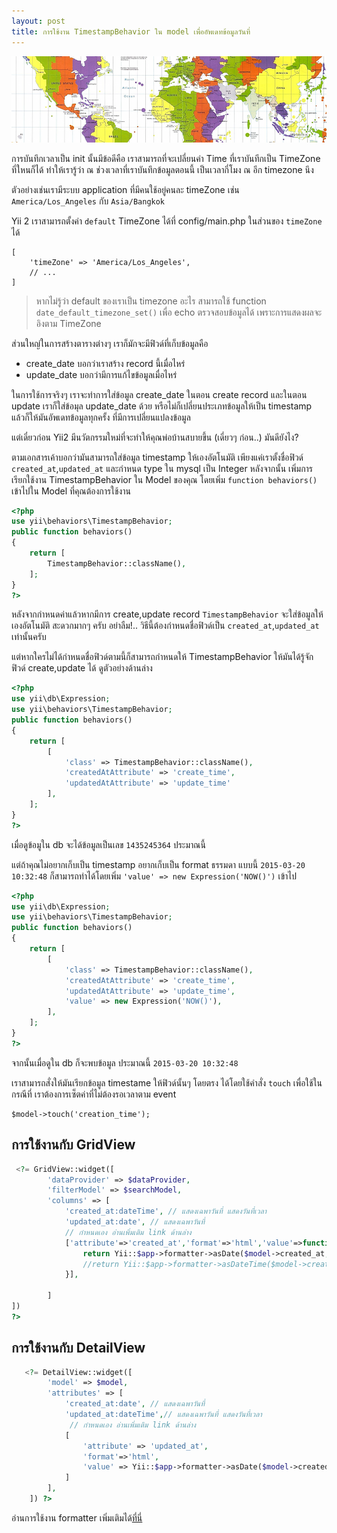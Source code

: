 ```yaml
---
layout: post
title: การใช้งาน TimestampBehavior ใน model เพื่ออัพเดทข้อมูลวันที่
---
```


![timezone](/img/timezone.png)

การบันทึกเวลาเป็น init นั้นมีข้อดีคือ เราสามารถที่จะเปลี่ยนค่า Time  ที่เราบันทีกเป็น TimeZone ที่ใหนก็ได้ ทำให้เรารู้ว่า ณ ช่วงเวลาที่เราบันทึกข้อมูลตอนนี้ เป็นเวลากี่โมง ณ อีก timezone นึง 

ตัวอย่างเช่นเรามีระบบ application ที่มีคนใช้อยู่คนละ timeZone เช่น `America/Los_Angeles`  กับ `Asia/Bangkok` 

Yii 2 เราสามารถตั้งค่า `default`  TimeZone  ได้ที่ config/main.php ในส่วนของ `timeZone` ได้

```
[
    'timeZone' => 'America/Los_Angeles',
    // ...
]
```

> หากไม่รู้ว่า default ของเราเป็น timezone อะไร สามารถใช้ function ` date_default_timezone_set()` เพื่อ echo ตรวจสอบข้อมูลได้ เพราะการแสดงผลจะอิงตาม TimeZone


ส่วนใหญ่ในการสร้างตารางต่างๆ เราก็มักจะมีฟิวด์ที่เก็บข้อมูลคือ 

- create_date บอกว่าเราสร้าง record นี้เมื่อไหร่
- update_date บอกว่ามีการแก้ไขข้อมูลเมื่อไหร่

ในการใช้การจริงๆ เราจะทำการใส่ข้อมูล create_date ในตอน create record และในตอน update เราก็ใส่ข้อมุล update_date ด้วย หรือไม่ก็เปลี่ยนประเภทข้อมูลให้เป็น timestamp แล้วก็ให้มันอัพเดทข้อมูลทุกครั้ง ที่มีการเปลี่ยนแปลงข้อมูล

แต่เดี๋ยวก่อน Yii2 มีนวัตกรรมใหม่ที่จะทำให้คุณพ่อบ้านสบายขึ้น (เดี่ยวๆ ก่อน..) มันดียังไง?

ตามเอกสารเค้าบอกว่ามันสามารถใส่ข้อมูล timestamp ให้เองอัตโนมัติ เพียงแค่เราตั้งชื่อฟิวด์ `created_at`,`updated_at` และกำหนด type ใน mysql เป็น Integer หลังจากนั้น เพิ่มการเรียกใช้งาน TimestampBehavior ใน Model ของคุณ โดยเพิ่ม `function behaviors()` เข้าไปใน Model ที่คุณต้องการใช้งาน

```php
<?php
use yii\behaviors\TimestampBehavior;
public function behaviors()
{
    return [
        TimestampBehavior::className(),
    ];
}
?>
```

หลังจากกำหนดค่าแล้วหากมีการ create,update record `TimestampBehavior` จะใส่ข้อมูลให้เองอัตโนมัติ สะดวกมากๆ ครับ อย่าลืม!.. วิธีนี้ต้องกำหนดชื่อฟิวด์เป็น `created_at`,`updated_at` เท่านั้นครับ

แต่หากใครไม่ได้กำหนดชื่อฟิวด์ตามนี้ก็สามารถกำหนดให้ TimestampBehavior ให้มันได้รู้จักฟิวด์ create,update ได้ ดูตัวอย่างด้านล่าง

```php
<?php
use yii\db\Expression;
use yii\behaviors\TimestampBehavior;
public function behaviors()
{
    return [
        [
            'class' => TimestampBehavior::className(),
            'createdAtAttribute' => 'create_time',
            'updatedAtAttribute' => 'update_time'
        ],
    ];
}
?>
```

เมื่อดูข้อมูใน db จะได้ข้อมูลเป็นเลข `1435245364` ประมาณนี้

แต่ถ้าคุณไม่อยากเก็บเป็น timestamp อยากเก็บเป็น format ธรรมดา แบบนี้ `2015-03-20 10:32:48` ก็สามารถทำได้โดยเพิ่ม `'value' => new Expression('NOW()')` เข้าไป

```php 
<?php
use yii\db\Expression;
use yii\behaviors\TimestampBehavior;
public function behaviors()
{
    return [
        [
            'class' => TimestampBehavior::className(),
            'createdAtAttribute' => 'create_time',
            'updatedAtAttribute' => 'update_time',
            'value' => new Expression('NOW()'),
        ],
    ];
}
?>
```
จากนั้นเมื่อดูใน db ก็จะพบข้อมูล ประมาณนี้ `2015-03-20 10:32:48`

เราสามารถสั่งให้มันเรียกข้อมูล timestame ให้ฟิวด์นั้นๆ โดยตรง ได้โดยใช้คำสั่ง `touch` เพื่อใช้ในกรณีที่ เราต้องการเซ็ตค่าที่ไม่ต้องรอเวลาตาม event

```
$model->touch('creation_time');
```


## การใช้งานกับ GridView

```php
 <?= GridView::widget([
        'dataProvider' => $dataProvider,
        'filterModel' => $searchModel,
        'columns' => [
            'created_at:dateTime', // แสดงเฉพาวันที่ แสดงวันที่เวลา
            'updated_at:date', // แสดงเฉพาวันที่
            // กำหนดเอง อ่านเพิ่มเติม link ด้านล่าง
            ['attribute'=>'created_at','format'=>'html','value'=>function($model, $key, $index, $column){
                return Yii::$app->formatter->asDate($model->created_at,'medium'); //short,medium,long,full
                //return Yii::$app->formatter->asDateTime($model->created_at,'medium');
            }],

        ]
])
?>
```
## การใช้งานกับ DetailView 

```php
   <?= DetailView::widget([
        'model' => $model,
        'attributes' => [
            'created_at:date', // แสดงเฉพาวันที่
            'updated_at:dateTime',// แสดงเฉพาวันที่ แสดงวันที่เวลา
             // กำหนดเอง อ่านเพิ่มเติม link ด้านล่าง
            [
                'attribute' => 'updated_at',
                'format'=>'html',
                'value' => Yii::$app->formatter->asDate($model->created_at,'medium')
            ]
        ],
    ]) ?>
```



อ่านการใช้งาน formatter  เพิ่มเติมได้[ที่นี่](/2015/06/23/date-formatter.html)

